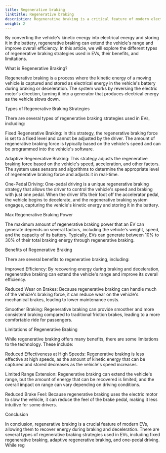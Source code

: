 ```yaml
---
title: Regenerative braking
linktitle: Regenerative braking
description: Regenerative braking is a critical feature of modern electric vehicles (EVs), allowing the vehicle to recover energy during braking and deceleration.
weight: 2
---
```

<!-- markdownlint-disable MD033 -->
 By converting the vehicle's kinetic energy into electrical energy and storing it in the battery, regenerative braking can extend the vehicle's range and improve overall efficiency. In this article, we will explore the different types of regenerative braking strategies used in EVs, their benefits, and limitations.

What is Regenerative Braking?

Regenerative braking is a process where the kinetic energy of a moving vehicle is captured and stored as electrical energy in the vehicle's battery during braking or deceleration. The system works by reversing the electric motor's direction, turning it into a generator that produces electrical energy as the vehicle slows down.

Types of Regenerative Braking Strategies

There are several types of regenerative braking strategies used in EVs, including:

Fixed Regenerative Braking: In this strategy, the regenerative braking force is set to a fixed level and cannot be adjusted by the driver. The amount of regenerative braking force is typically based on the vehicle's speed and can be programmed into the vehicle's software.

Adaptive Regenerative Braking: This strategy adjusts the regenerative braking force based on the vehicle's speed, acceleration, and other factors. The system uses sensors and algorithms to determine the appropriate level of regenerative braking force and adjusts it in real-time.

One-Pedal Driving: One-pedal driving is a unique regenerative braking strategy that allows the driver to control the vehicle's speed and braking with just one pedal. When the driver lifts their foot off the accelerator pedal, the vehicle begins to decelerate, and the regenerative braking system engages, capturing the vehicle's kinetic energy and storing it in the battery.

Max Regenerative Braking Power

The maximum amount of regenerative braking power that an EV can generate depends on several factors, including the vehicle's weight, speed, and the capacity of its battery. Typically, EVs can generate between 10% to 30% of their total braking energy through regenerative braking.

Benefits of Regenerative Braking

There are several benefits to regenerative braking, including:

Improved Efficiency: By recovering energy during braking and deceleration, regenerative braking can extend the vehicle's range and improve its overall efficiency.

Reduced Wear on Brakes: Because regenerative braking can handle much of the vehicle's braking force, it can reduce wear on the vehicle's mechanical brakes, leading to lower maintenance costs.

Smoother Braking: Regenerative braking can provide smoother and more consistent braking compared to traditional friction brakes, leading to a more comfortable ride for passengers.

Limitations of Regenerative Braking

While regenerative braking offers many benefits, there are some limitations to the technology. These include:

Reduced Effectiveness at High Speeds: Regenerative braking is less effective at high speeds, as the amount of kinetic energy that can be captured and stored decreases as the vehicle's speed increases.

Limited Range Extension: Regenerative braking can extend the vehicle's range, but the amount of energy that can be recovered is limited, and the overall impact on range can vary depending on driving conditions.

Reduced Brake Feel: Because regenerative braking uses the electric motor to slow the vehicle, it can reduce the feel of the brake pedal, making it less intuitive for some drivers.

Conclusion

In conclusion, regenerative braking is a crucial feature of modern EVs, allowing them to recover energy during braking and deceleration. There are several types of regenerative braking strategies used in EVs, including fixed regenerative braking, adaptive regenerative braking, and one-pedal driving. While reg